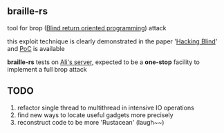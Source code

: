 ## braille-rs

tool for brop ([Blind return oriented programming](https://en.wikipedia.org/wiki/Blind_return_oriented_programming)) attack

this exploit technique is clearly demonstrated in the paper '[Hacking Blind](http://www.scs.stanford.edu/brop/bittau-brop.pdf)' and [PoC](http://www.scs.stanford.edu/brop/braille.rb) is available

**braille-rs** tests on [Ali's server](http://www.scs.stanford.edu/brop/a.out), expected to be a **one-stop** facility to implement a full brop attack

TODO
----
1) refactor single thread to multithread in intensive IO operations
2) find new ways to locate useful gadgets more precisely
3) reconstruct code to be more 'Rustacean' (laugh~~)
